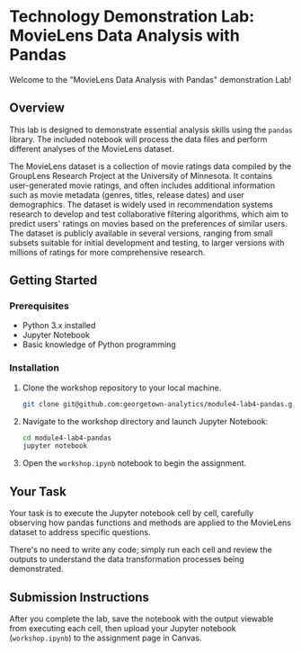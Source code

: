 # Technology Demonstration Lab: MovieLens Data Analysis with Pandas

Welcome to the "MovieLens Data Analysis with Pandas" demonstration Lab!

## Overview

This lab is designed to demonstrate essential analysis skills using the `pandas` library. The included notebook will process the data files and perform different analyses of the MovieLens dataset.  

The MovieLens dataset is a collection of movie ratings data compiled by the GroupLens Research Project at the University of Minnesota. It contains user-generated movie ratings, and often includes additional information such as movie metadata (genres, titles, release dates) and user demographics. The dataset is widely used in recommendation systems research to develop and test collaborative filtering algorithms, which aim to predict users' ratings on movies based on the preferences of similar users. The dataset is publicly available in several versions, ranging from small subsets suitable for initial development and testing, to larger versions with millions of ratings for more comprehensive research.

## Getting Started

### Prerequisites

- Python 3.x installed
- Jupyter Notebook
- Basic knowledge of Python programming

### Installation

1. Clone the workshop repository to your local machine.

    ```bash
    git clone git@github.com:georgetown-analytics/module4-lab4-pandas.git
    ```

2. Navigate to the workshop directory and launch Jupyter Notebook:

    ```bash
    cd module4-lab4-pandas
    jupyter notebook
    ```

3. Open the `workshop.ipynb` notebook to begin the assignment.

## Your Task

Your task is to execute the Jupyter notebook cell by cell, carefully observing how pandas functions and methods are applied to the MovieLens dataset to address specific questions. 

There's no need to write any code; simply run each cell and review the outputs to understand the data transformation processes being demonstrated. 

## Submission Instructions

After you complete the lab, save the notebook with the output viewable from executing each cell, then upload your Jupyter notebook (`workshop.ipynb`) to the assignment page in Canvas.
